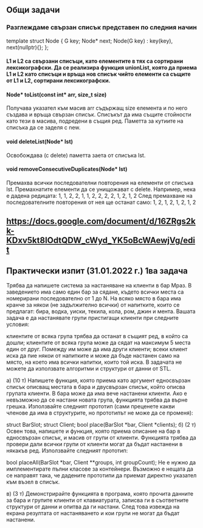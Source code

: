 ## Общи задачи

### Разглеждаме свързан списък представен по следния начин
template <class G>
struct Node {
    G key;
    Node<G>* next;
    Node(G key) : key(key), next(nullptr){};
};

#### L1 и L2 са свързани списъци, като елементите в тях са сортирани лексикографски. Да се реализира функция unionList, която да приема L1 и L2 като списъци и връща нов списък чийто елементи са същите от L1 и L2, сортирани лексикографски.

#### Node<G>*  toList(const int* arr, size_t size)
Получава указател към масив arr съдържащ size елемента и по него създава и връща свързан списък. Списъкът да има същите стойности като тези в масива, подредени в същия ред. Паметта за кутиите на списъка да се заделя с new.

#### void deleteList(Node<G>* lst)
Освобождава (с delete) паметта заета от списъка lst.

#### void removeConsecutiveDuplicates(Node<G>* lst)
Премахва всички последователни повторения на елементи от списъка lst. Премахнатите елементи да се унищожават с delete. Например, нека е дадена редицата:
1, 1, 2, 2, 1, 1, 2, 2, 2, 2, 1, 2, 1, 2
След премахване на последователните повторения от нея ще останат само:
1, 2, 1, 2, 1, 2, 1, 2



## https://docs.google.com/document/d/16ZRgs2kk-KDxv5kt8IOdtQDW_cWyd_YK5oBcWAewjVg/edit

    
## Практически изпит (31.01.2022 г.) 1ва задача

Трябва да напишете система за настаняване на клиенти в бар Мраз. В заведението има само един бар за сядане, където всички места са номерирани последователно от 1 до N. На всяко място в бара има кранче за някои (не задължително всички) от напитките, които се предлагат: бира, водка, уиски, текила, кола, ром, джин и мента. Вашата задача е да настанявате групи пристигащи клиенти при следните условия:

клиентите от всяка група трябва да останат в същият ред, в който са дошли;
клиентите от всяка група може да сядат на максимум 5 места един от друг. Помежду им може да има други клиенти;
всеки клиент иска да пие някои от напитките и може да бъде настанен само на място, на което има всички напитки, които той иска.
В задачата не можете да използвате алгоритми и структури от данни от STL.

а) (10 т) Напишете функция, която приема като аргумент едносвързан списък описващ местата в бара и двусвързан списък, който описва групата клиенти. В бара може да има вече настанени клиенти. Ако е невъзможно да се настани новата група, функцията трябва да върне грешка. Използвайте следният прототип (сами преценете какви членове да има в структурите, но прототипът не може да се променя):

struct BarSlot;
struct Client;
bool place(BarSlot *bar, Client *clients);
б) (2 т) Освен това, напишете и функция, която приема описание на бар в едносвързан списък, и масив от групи от клиенти. Функцията трябва да провери дали всички групи от клиенти могат да бъдат настанени в някакъв ред. Използвайте следният прототип:

bool placeAll(BarSlot *bar, Client **groups, int groupCount);
Не е нужно да имплементирате пълни класове за контейнери. Възможно е нещата да се направят така, че дадените прототипи да приемат директно указател към възел в списък.

в) (3 т) Демонстрирайте функцията в програма, която прочита данните за бара и групите клиенти от клавиатурата, записва ги в съответните структури от данни и опитва да ги настани. След това извежда на екрана резултата от настаняването и кои групи не могат да бъдат настанени.
